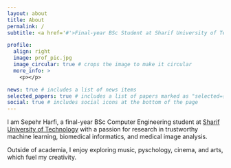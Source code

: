 ```yaml
---
layout: about
title: About
permalink: /
subtitle: <a href='#'>Final-year BSc Student at Sharif University of Technology, Tehran, Iran</a>.

profile:
  align: right
  image: prof_pic.jpg
  image_circular: true # crops the image to make it circular
  more_info: >
    <p></p>

news: true # includes a list of news items
selected_papers: true # includes a list of papers marked as "selected={true}"
social: true # includes social icons at the bottom of the page
---
```


I am Sepehr Harfi, a final-year BSc Computer Engineering student at [Sharif University of Technology](http://sharif.edu) with a passion for research in trustworthy machine learning, biomedical informatics, and medical image analysis. 

Outside of academia, I enjoy exploring music, pyschology, cinema, and arts, which fuel my creativity.

